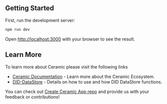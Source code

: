 ## Getting Started

First, run the development server:

```bash
npm run dev
```

Open [http://localhost:3000](http://localhost:3000) with your browser to see the result.

## Learn More

To learn more about Ceramic please visit the following links

- [Ceramic Documentation](https://developers.ceramic.network/learn/welcome/) - Learn more about the Ceramic Ecosystem.
- [DID-DataStore](https://developers.ceramic.network/tools/glaze/did-datastore/) - Details on how to use and how DID DataStore functions.

You can check out [Create Ceramic App repo](https://github.com/ceramicstudio/create-ceramic-app) and provide us with your feedback or contributions! 
